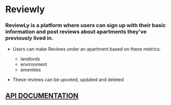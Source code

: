 # Reviewly

### ReviewLy is a platform where users can sign up with their basic information and post reviews about apartments they've previously lived in.

- Users can make Reviews under an apartment based on these metrics:

  - landlords
  - environment
  - amenities

- These reviews can be upvoted, updated and deleted

## [API DOCUMENTATION](https://documenter.getpostman.com/view/10956844/TVsoFpi2)
